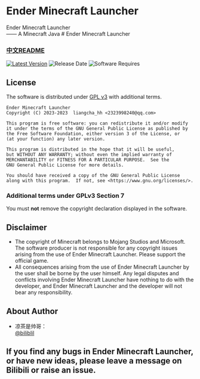 # Ender Minecraft Launcher
Ender Minecraft Launcher<br>
—— A Minecraft Java # Ender Minecraft Launcher

### [中文README](README.md)

[![Latest Version](https://img.shields.io/badge/%E6%9C%80%E6%96%B0%E7%89%88%E6%9C%AC-v0.0.1_beta-brightgreen)](https://github.com/liangcha385/EnderMinecraftLauncher/releases)
![Release Date](https://img.shields.io/badge/%E5%8F%91%E5%B8%83%E6%97%A5%E6%9C%9F-2023--02--26-brightgreen)
![Software Requires](https://img.shields.io/badge/%E8%BD%AF%E4%BB%B6%E9%9C%80%E6%B1%82-Java%2011-blue)

## License
The software is distributed under [GPL v3](https://www.gnu.org/licenses/gpl-3.0.html) with additional terms.

    Ender Minecraft Launcher
    Copyright (C) 2023-2023  liangcha_hh <2323998240@qq.com>

    This program is free software: you can redistribute it and/or modify
    it under the terms of the GNU General Public License as published by
    the Free Software Foundation, either version 3 of the License, or
    (at your function) any later version.

    This program is distributed in the hope that it will be useful,
    but WITHOUT ANY WARRANTY; without even the implied warranty of
    MERCHANTABILITY or FITNESS FOR A PARTICULAR PURPOSE.  See the
    GNU General Public License for more details.

    You should have received a copy of the GNU General Public License
    along with this program.  If not, see <https://www.gnu.org/licenses/>.

### Additional terms under GPLv3 Section 7
You must <b>not</b> remove the copyright declaration displayed in the software.

## Disclaimer
- The copyright of Minecraft belongs to Mojang Studios and Microsoft. The software producer is not responsible for any copyright issues arising from the use of Ender Minecraft Launcher. Please support the official game.
- All consequences arising from the use of Ender Minecraft Launcher by the user shall be borne by the user himself. Any legal disputes and conflicts involving Ender Minecraft Launcher have nothing to do with the developer, and Ender Minecraft Launcher and the developer will not bear any responsibility.

## About Author
- 凉茶是帅哥：<br/>
  [@biliblil](https://space.bilibili.com/676566905) <br/>

## If you find any bugs in Ender Minecraft Launcher, or have new ideas, please leave a message on Bilibili or raise an issue.
